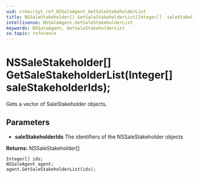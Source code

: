 ```yaml
---
uid: crmscript_ref_NSSaleAgent_GetSaleStakeholderList
title: NSSaleStakeholder[] GetSaleStakeholderList(Integer[]  saleStakeholderIds);
intellisense: NSSaleAgent.GetSaleStakeholderList
keywords: NSSaleAgent, GetSaleStakeholderList
so.topic: reference
---
```


# NSSaleStakeholder[] GetSaleStakeholderList(Integer[]  saleStakeholderIds);

Gets a vector of SaleStakeholder objects.

## Parameters

* **saleStakeholderIds** The identifiers of the NSSaleStakeholder objects

**Returns:** NSSaleStakeholder[]

```crmscript
Integer[] ids;
NSSaleAgent agent;
agent.GetSaleStakeholderList(ids);
```

